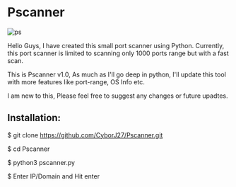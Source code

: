 # Pscanner


![ps](https://user-images.githubusercontent.com/82728673/115124470-02005900-9fe0-11eb-95d0-bd26cbcaa5c9.PNG)

Hello Guys,
I have created this small port scanner using Python. Currently, this port scanner is limited to scanning only 1000 ports range but with a fast scan.

This is Pscanner v1.0, As much as I'll go deep in python, I'll update this tool with more features like port-range, OS Info etc.

I am new to this, Please feel free to suggest any changes or future upadtes.

## Installation:

$ git clone https://github.com/CyborJ27/Pscanner.git

$ cd Pscanner

$ python3 pscanner.py

$ Enter IP/Domain and Hit enter
